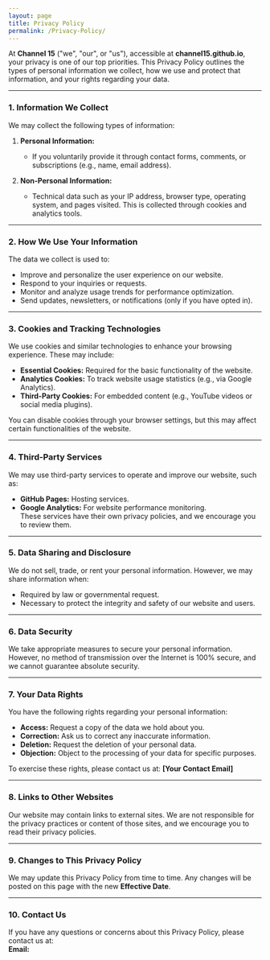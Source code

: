 ```yaml
---
layout: page
title: Privacy Policy
permalink: /Privacy-Policy/
---
```


At **Channel 15** ("we", "our", or "us"), accessible at **channel15.github.io**, your privacy is one of our top priorities. This Privacy Policy outlines the types of personal information we collect, how we use and protect that information, and your rights regarding your data.

---

### 1. Information We Collect  
We may collect the following types of information:  

1. **Personal Information:**  
   - If you voluntarily provide it through contact forms, comments, or subscriptions (e.g., name, email address).  

2. **Non-Personal Information:**  
   - Technical data such as your IP address, browser type, operating system, and pages visited. This is collected through cookies and analytics tools.

---

### 2. How We Use Your Information  
The data we collect is used to:  
- Improve and personalize the user experience on our website.  
- Respond to your inquiries or requests.  
- Monitor and analyze usage trends for performance optimization.  
- Send updates, newsletters, or notifications (only if you have opted in).  

---

### 3. Cookies and Tracking Technologies  
We use cookies and similar technologies to enhance your browsing experience. These may include:  
- **Essential Cookies:** Required for the basic functionality of the website.  
- **Analytics Cookies:** To track website usage statistics (e.g., via Google Analytics).  
- **Third-Party Cookies:** For embedded content (e.g., YouTube videos or social media plugins).  

You can disable cookies through your browser settings, but this may affect certain functionalities of the website.

---

### 4. Third-Party Services  
We may use third-party services to operate and improve our website, such as:  
- **GitHub Pages:** Hosting services.  
- **Google Analytics:** For website performance monitoring.  
These services have their own privacy policies, and we encourage you to review them.  

---

### 5. Data Sharing and Disclosure  
We do not sell, trade, or rent your personal information. However, we may share information when:  
- Required by law or governmental request.  
- Necessary to protect the integrity and safety of our website and users.

---

### 6. Data Security  
We take appropriate measures to secure your personal information. However, no method of transmission over the Internet is 100% secure, and we cannot guarantee absolute security.  

---

### 7. Your Data Rights  
You have the following rights regarding your personal information:  
- **Access:** Request a copy of the data we hold about you.  
- **Correction:** Ask us to correct any inaccurate information.  
- **Deletion:** Request the deletion of your personal data.  
- **Objection:** Object to the processing of your data for specific purposes.

To exercise these rights, please contact us at: **[Your Contact Email]**  

---

### 8. Links to Other Websites  
Our website may contain links to external sites. We are not responsible for the privacy practices or content of those sites, and we encourage you to read their privacy policies.

---

### 9. Changes to This Privacy Policy  
We may update this Privacy Policy from time to time. Any changes will be posted on this page with the new **Effective Date**.  

---

### 10. Contact Us  
If you have any questions or concerns about this Privacy Policy, please contact us at:  
**Email:** 
